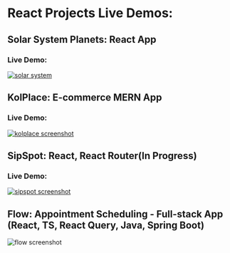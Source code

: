 # React Projects Live Demos: 

## Solar System Planets: React App

### Live Demo: 
[<img alt="solar system" src="https://i.ibb.co/3N3DK9y/Screenshot-2024-01-16-at-00-15-56-Solar-System-Planets.png"/>](https://planets-sl.netlify.app/)

## KolPlace: E-commerce MERN App

### Live Demo: 

[<img alt="kolplace screenshot" src="https://i.ibb.co/x2tSzXB/Screenshot-2023-12-11-at-01-41-18-Kol-Place-Your-Shopping-Place.png"/>](https://kolplace.netlify.app/)

## SipSpot: React, React Router(In Progress)

### Live Demo:

[<img alt="sipspot screenshot" src="https://i.ibb.co/TBzTFknX/Screenshot-6.png"/>](https://sipspot.netlify.app/)

## Flow: Appointment Scheduling - Full-stack App (React, TS, React Query, Java, Spring Boot)

<img alt="flow screenshot" src="https://i.ibb.co/FxvQgB9/Untitled.jpg"/>



